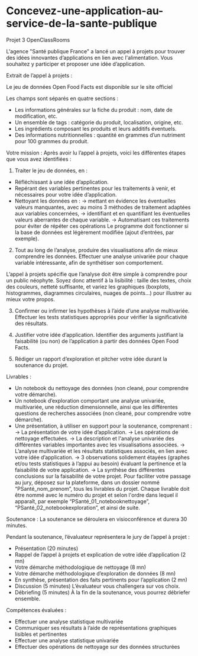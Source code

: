 # Concevez-une-application-au-service-de-la-sante-publique
Projet 3 OpenClassRooms

L'agence "Santé publique France" a lancé un appel à projets pour trouver des idées innovantes d’applications en lien avec l'alimentation. Vous souhaitez y participer et proposer une idée d’application.

Extrait de l’appel à projets :

Le jeu de données Open Food Facts est disponible sur le site officiel

Les champs sont séparés en quatre sections :
- Les informations générales sur la fiche du produit : nom, date de modification, etc.
- Un ensemble de tags : catégorie du produit, localisation, origine, etc.
- Les ingrédients composant les produits et leurs additifs éventuels.
- Des informations nutritionnelles : quantité en grammes d’un nutriment pour 100 grammes du produit.

Votre mission :
Après avoir lu l’appel à projets, voici les différentes étapes que vous avez identifiées :

1) Traiter le jeu de données, en :
- Réfléchissant à une idée d’application.
- Repérant des variables pertinentes pour les traitements à venir, et nécessaires pour votre idée d’application.
- Nettoyant les données en :
    -> mettant en évidence les éventuelles valeurs manquantes, avec au moins 3 méthodes de traitement adaptées aux variables concernées,
    -> identifiant et en quantifiant les éventuelles valeurs aberrantes de chaque variable.
    -> Automatisant ces traitements pour éviter de répéter ces opérations
Le programme doit fonctionner si la base de données est légèrement modifiée (ajout d’entrées, par exemple).

2) Tout au long de l’analyse, produire des visualisations afin de mieux comprendre les données. Effectuer une analyse univariée pour chaque variable intéressante, afin de synthétiser son comportement.

L’appel à projets spécifie que l’analyse doit être simple à comprendre pour un public néophyte. Soyez donc attentif à la lisibilité : taille des textes, choix des couleurs, netteté suffisante, et variez les graphiques (boxplots, histogrammes, diagrammes circulaires, nuages de points…) pour illustrer au mieux votre propos.

3) Confirmer ou infirmer les hypothèses à l’aide d’une analyse multivariée. Effectuer les tests statistiques appropriés pour vérifier la significativité des résultats.

4) Justifier votre idée d’application. Identifier des arguments justifiant la faisabilité (ou non) de l’application à partir des données Open Food Facts.

5) Rédiger un rapport d’exploration et pitcher votre idée durant la soutenance du projet.

Livrables :
- Un notebook du nettoyage des données (non cleané, pour comprendre votre démarche). 
- Un notebook d’exploration comportant une analyse univariée, multivariée, une réduction dimensionnelle, ainsi que les différentes questions de recherches associées (non cleané, pour comprendre votre démarche).
- Une présentation, à utiliser en support pour la soutenance, comprenant :
    -> La présentation de votre idée d’application.
    -> Les opérations de nettoyage effectuées.
    -> La description et l'analyse univariée des différentes variables importantes avec les visualisations associées.
    -> L’analyse multivariée et les résultats statistiques associés, en lien avec votre idée d’application.
    -> 3 observations solidement étayées (graphes et/ou tests statistiques à l’appui au besoin) évaluant la pertinence et la faisabilité de votre application.
    -> La synthèse des différentes conclusions sur la faisabilité de votre projet.
Pour faciliter votre passage au jury, déposez sur la plateforme, dans un dossier nommé “PSanté_nom_prenom”, tous les livrables du projet. Chaque livrable doit être nommé avec le numéro du projet et selon l'ordre dans lequel il apparaît, par exemple “PSanté_01_notebooknettoyage”, “PSanté_02_notebookexploration”, et ainsi de suite.

Soutenance :
La soutenance se déroulera en visioconférence et durera 30 minutes. 

Pendant la soutenance, l’évaluateur représentera le jury de l’appel à projet :
- Présentation (20 minutes) 
- Rappel de l’appel à projets et explication de votre idée d’application (2 mn)
- Votre démarche méthodologique de nettoyage (8 mn)
- Votre démarche méthodologique d’exploration de données (8 mn)
- En synthèse, présentation des faits pertinents pour l’application (2 mn)
- Discussion (5 minutes)
L’évaluateur vous challengera sur vos choix. 
- Débriefing (5 minutes)
À la fin de la soutenance, vous pourrez débriefer ensemble.

Compétences évaluées :
- Effectuer une analyse statistique multivariée
- Communiquer ses résultats à l’aide de représentations graphiques lisibles et pertinentes
- Effectuer une analyse statistique univariée
- Effectuer des opérations de nettoyage sur des données structurées
